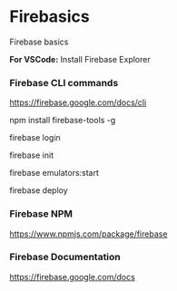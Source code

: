 # Firebasics
Firebase basics

**For VSCode:** Install Firebase Explorer

### Firebase CLI commands
https://firebase.google.com/docs/cli

npm install firebase-tools -g

firebase login

firebase init

firebase emulators:start

firebase deploy

### Firebase NPM
https://www.npmjs.com/package/firebase

### Firebase Documentation
https://firebase.google.com/docs
